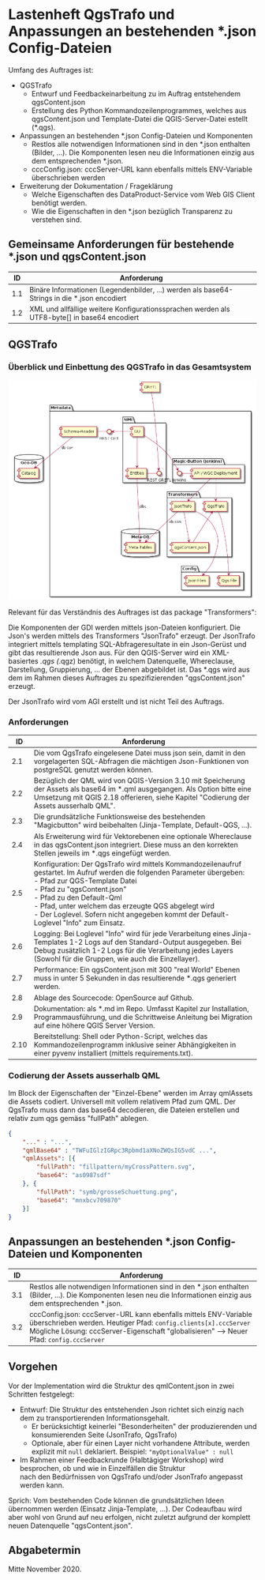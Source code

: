 # Lastenheft QgsTrafo und Anpassungen an bestehenden *.json Config-Dateien

Umfang des Auftrages ist:
* QGSTrafo
  * Entwurf und Feedbackeinarbeitung zu im Auftrag entstehendem qgsContent.json
  * Erstellung des Python Kommandozeilenprogrammes, welches aus qgsContent.json und Template-Datei die QGIS-Server-Datei estellt (*.qgs).
* Anpassungen an bestehenden *.json Config-Dateien und Komponenten
  * Restlos alle notwendigen Informationen sind in den *.json enthalten (Bilder, ...). Die Komponenten lesen neu die Informationen einzig aus dem entsprechenden *.json.
  * cccConfig.json: cccServer-URL kann ebenfalls mittels ENV-Variable überschrieben werden
* Erweiterung der Dokumentation / Frageklärung
  * Welche Eigenschaften des DataProduct-Service vom Web GIS Client benötigt werden.
  * Wie die Eigenschaften in den *.json bezüglich Transparenz zu verstehen sind.

## Gemeinsame Anforderungen für bestehende *.json und qgsContent.json 

|ID|Anforderung|
|---|---|
|1.1|Binäre Informationen (Legendenbilder, ...) werden als base64-Strings in die *.json encodiert|
|1.2|XML und allfällige weitere Konfigurationssprachen werden als UTF8-byte[] in base64 encodiert|

## QGSTrafo

### Überblick und Einbettung des QGSTrafo in das Gesamtsystem

![Komponenten](../../puml/rendered/components.png)

Relevant für das Verständnis des Auftrages ist das package "Transformers":

Die Komponenten der GDI werden mittels json-Dateien konfiguriert. Die Json's werden mittels des Transformers "JsonTrafo" erzeugt. 
Der JsonTrafo integriert mittels templating SQL-Abfrageresultate in ein Json-Gerüst und gibt das resultierende Json aus.
Für den QGIS-Server wird ein XML-basiertes *.qgs (*.qgz) benötigt, in welchem Datenquelle, Whereclause, Darstellung, Gruppierung, ... 
der Ebenen abgebildet ist. Das *.qgs wird aus dem im Rahmen dieses Auftrages zu spezifizierenden "qgsContent.json" erzeugt.

Der JsonTrafo wird vom AGI erstellt und ist nicht Teil des Auftrags.

### Anforderungen
|ID|Anforderung|
|---|---|
|2.1|Die vom QgsTrafo eingelesene Datei muss json sein, damit in den vorgelagerten SQL-Abfragen die mächtigen Json-Funktionen von postgreSQL genutzt werden können.|
|2.2|Bezüglich der QML wird von QGIS-Version 3.10 mit Speicherung der Assets als base64 im *.qml ausgegangen. Als Option bitte eine Umsetzung mit QGIS 2.18 offerieren, siehe Kapitel "Codierung der Assets ausserhalb QML".|
|2.3|Die grundsätzliche Funktionsweise des bestehenden "Magicbutton" wird beibehalten (Jinja-Template, Default-QGS, ...).|
|2.4|Als Erweiterung wird für Vektorebenen eine optionale Whereclause in das qgsContent.json integriert. Diese muss an den korrekten Stellen jeweils im *.qgs eingefügt werden.|
|2.5|Konfiguration: Der QgsTrafo wird mittels Kommandozeilenaufruf gestartet. Im Aufruf werden die folgenden Parameter übergeben:<br>- Pfad zur QGS-Template Datei<br>- Pfad zu "qgsContent.json"<br>- Pfad zu den Default-Qml<br>- Pfad, unter welchem das erzeugte QGS abgelegt wird<br>- Der Loglevel. Sofern nicht angegeben kommt der Default-Loglevel "Info" zum Einsatz.|
|2.6|Logging: Bei Loglevel "Info" wird für jede Verarbeitung eines Jinja-Templates 1-2 Logs auf den Standard-Output ausgegeben. Bei Debug zusätzlich 1-2 Logs für die Verarbeitung jedes Layers (Sowohl für die Gruppen, wie auch die Einzellayer).|
|2.7|Performance: Ein qgsContent.json mit 300 "real World" Ebenen muss in unter 5 Sekunden in das resultierende *.qgs generiert werden.|
|2.8|Ablage des Sourcecode: OpenSource auf Github.|
|2.9|Dokumentation: als *.md im Repo. Umfasst Kapitel zur Installation, Programmausführung, und die Schrittweise Anleitung bei Migration auf eine höhere QGIS Server Version.| 
|2.10|Bereitstellung: Shell oder Python-Script, welches das Kommandozeilenprogramm inklusive seiner Abhängigkeiten in einer pyvenv installiert (mittels requirements.txt).|

### Codierung der Assets ausserhalb QML

Im Block der Eigenschaften der "Einzel-Ebene" werden im Array qmlAssets die Assets codiert.
Universell mit vollem relativem Pfad zum QML. Der QgsTrafo muss dann das base64 decodieren, die Dateien erstellen und relativ zum qgs gemäss "fullPath" ablegen.

```json
{
    "..." : "...",
    "qmlBase64" : "TWFuIGlzIGRpc3Rpbmd1aXNoZWQsIG5vdC ...",
	"qmlAssets": [{
		"fullPath": "fillpattern/myCrossPattern.svg",
		"base64": "as0987sdf"
	}, {
		"fullPath": "symb/grosseSchuettung.png",
		"base64": "mnxbcv709870"
	}]
}
```

## Anpassungen an bestehenden *.json Config-Dateien und Komponenten

|ID|Anforderung|
|---|---|
|3.1|Restlos alle notwendigen Informationen sind in den *.json enthalten (Bilder, ...). Die Komponenten lesen neu die Informationen einzig aus dem entsprechenden *.json.|
|3.2|cccConfig.json: cccServer-URL kann ebenfalls mittels ENV-Variable überschrieben werden. Heutiger Pfad: `config.clients[x].cccServer` Mögliche Lösung: cccServer-Eigenschaft "globalisieren" --> Neuer Pfad: `config.cccServer`|

## Vorgehen

Vor der Implementation wird die Struktur des qmlContent.json in zwei Schritten festgelegt:
* Entwurf: Die Struktur des entstehenden Json richtet sich einzig nach dem zu transportierenden Informationsgehalt. 
    * Er berücksichtigt keinerlei "Besonderheiten" der produzierenden und konsumierenden Seite (JsonTrafo, QgsTrafo)
    * Optionale, aber für einen Layer nicht vorhandene Attribute, werden explizit mit `null` deklariert. Beispiel: `"myOptionalValue" : null` 
* Im Rahmen einer Feedbackrunde (Halbtägiger Workshop) wird besprochen, ob und wie in Einzelfällen die Struktur    
nach den Bedürfnissen von QgsTrafo und/oder JsonTrafo angepasst werden kann.

Sprich: Vom bestehenden Code können die grundsätzlichen Ideen übernommen werden (Einsatz Jinja-Template, ...).
Der Codeaufbau wird aber wohl von Grund auf neu erfolgen, nicht zuletzt aufgrund der komplett neuen Datenquelle "qgsContent.json".

## Abgabetermin

Mitte November 2020.
 
